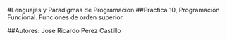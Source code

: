 #Lenguajes y Paradigmas de Programacion
##Practica 10, Programación Funcional. Funciones de orden superior.

##Autores:
  Jose Ricardo Perez Castillo